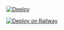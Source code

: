 [![Deploy](https://www.herokucdn.com/deploy/button.svg)](https://dashboard.heroku.com/new?template=https://github.com/ramaot/myhero)

[![Deploy on Railway](https://railway.app/button.svg)](https://railway.app/new/template?template=https://github.com/ramaot/myhero)
